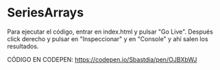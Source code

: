 # SeriesArrays

Para ejecutar el código, entrar en index.html y pulsar "Go Live". Después click derecho y pulsar en "Inspeccionar" y en "Console" y ahí salen los resultados.

CÓDIGO EN CODEPEN: https://codepen.io/Sbastdia/pen/OJBXbWJ
